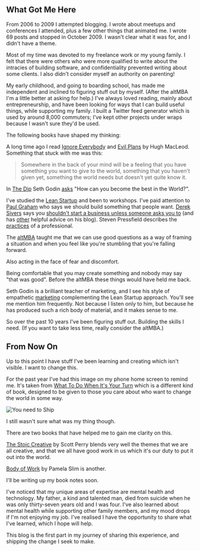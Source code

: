 ## What Got Me Here

From 2006 to 2009 I attempted blogging. I wrote about meetups and conferences I attended, plus a few other things that animated me. I wrote 69 posts and stopped in October 2009. I wasn't clear what it was for, and I didn't have a theme.

Most of my time was devoted to my freelance work or my young family. I felt that there were others who were more qualified to write about the intracies of building software, and confidentiality prevented writing about some clients. I also didn't consider myself an authority on parenting!

My early childhood, and going to boarding school, has made me independent and inclined to figuring stuff out by myself. (After the altMBA I'm a little better at asking for help.) I've always loved reading, mainly about entrepreneurship, and have been looking for ways that I can build useful things, while supporting my family. I built a Twitter feed generator which is used by around 8,000 commuters; I've kept other projects under wraps because I wasn't sure they'd be used. 

The following books have shaped my thinking:

A long time ago I read [Ignore Everybody](https://www.amazon.com/Ignore-Everybody-Other-Keys-Creativity/dp/159184259X/) and [Evil Plans](https://www.amazon.com/Evil-Plans-Having-World-Domination/dp/1591843847/) by Hugh MacLeod. Something that stuck with me was this:

> Somewhere in the back of your mind will be a feeling that you have something you want to give to the world, something that you haven't given yet, something the world needs but doesn't yet quite know it.

In [The Dip](https://www.amazon.com/Dip-Little-Book-Teaches-Stick/dp/1591841666/) Seth Godin [asks](https://seths.blog/2007/05/the_dip_manifes/) "How can you become the best in the World?". 

I've studied the [Lean Startup](http://theleanstartup.com/) and been to workshops. I've paid attention to [Paul Graham](http://www.paulgraham.com/articles.html) who says we should build something that people want. [Derek Sivers](https://sivers.org/) says you [shouldn't start a business unless someone asks you to](https://sivers.org/asking) (and has [other](https://sivers.org/donkey) helpful advice on his blog). Steven Pressfield describes the [practices](https://www.forbes.com/sites/ryanholiday/2012/06/07/10-steps-for-turning-pro-from-the-warrior-artist-steven-pressfield/) of a professional.

The [altMBA](https://altmba.com/) taught me that we can use good questions as a way of framing a situation and when you feel like you're stumbling that you're falling forward.

Also acting in the face of fear and discomfort.

Being comfortable that you may create something and nobody may say "that was good". Before the altMBA these things would have held me back.

Seth Godin is a brilliant teacher of marketing, and I see his style of empathetic [marketing](https://themarketingseminar.com/) complementing the Lean Startup approach. You'll see me mention him frequently. Not because I listen only to him, but because he has produced such a rich body of material, and it makes sense to me.

So over the past 10 years I've been figuring stuff out. Building the skills I need. (If you want to take less time, really consider the altMBA.)

## From Now On

Up to this point I have stuff I've been learning and creating which isn't visible. I want to change this.

For the past year I've had this image on my phone home screen to remind me. It's taken from [What To Do When It's Your Turn](https://www.amazon.com/What-When-Your-Turn-Always/dp/1936719320) which is a different kind of book, designed to be given to those you care about who want to change the world in some way.

![You need to Ship]({{site.url}}/assets/ship-homescreen.png)

I still wasn't sure what was my thing though. 

There are two books that have helped me to gain me clarity on this. 

[The Stoic Creative](https://www.amazon.com/Stoic-Creative-Struggling-Creatives-Passion-ebook/dp/B07464C6CP/) by Scott Perry blends very well the themes that we are all creative, and that we all have good work in us which it's our duty to put it out into the world. 

[Body of Work](https://www.amazon.com/Body-Work-Finding-Thread-Together-ebook/dp/B00DMCV5RK/) by Pamela Slim is another. 

I'll be writing up my book notes soon.

I've noticed that my unique areas of expertise are mental health and technology. My father, a kind and talented man, died from suicide when he was only thirty-seven years old and I was four. I've also learned about mental health while supporting other family members, and my mood drops if I'm not enjoying my job. I've realised I have the opportunity to share what I've learned, which I hope will help. 

This blog is the first part in my journey of sharing this experience, and shipping the change I seek to make.











